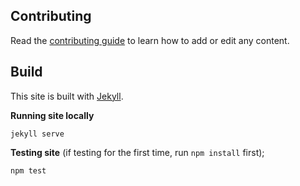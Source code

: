## Contributing

Read the [contributing guide](CONTRIBUTING.md) to learn how to add or edit any content.

## Build

This site is built with [Jekyll](https://help.github.com/articles/setting-up-your-github-pages-site-locally-with-jekyll/).

**Running site locally**

    jekyll serve

**Testing site** (if testing for the first time, run `npm install` first);

    npm test

